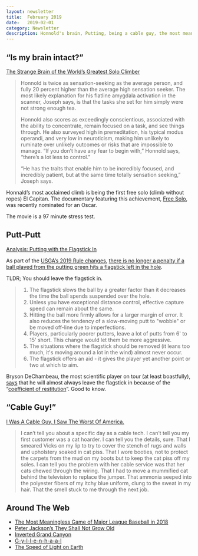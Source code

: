 ```yaml
---
layout: newsletter
title:  February 2019
date:   2019-02-01
category: Newsletter
description: Honnold's brain, Putting, being a cable guy, the most meaningless game of baseball
---
```


## “Is my brain intact?”

[The Strange Brain of the World’s Greatest Solo Climber](http://nautil.us/issue/61/coordinates/the-strange-brain-of-the-worlds-greatest-solo-climber-rp "The Strange Brain of the World’s Greatest Solo Climber")

> Honnold is twice as sensation-seeking as the average person, and fully 20 percent higher than the average high sensation seeker. The most likely explanation for his flatline amygdala activation in the scanner, Joseph says, is that the tasks she set for him simply were not strong enough tea.
> 
> Honnold also scores as exceedingly conscientious, associated with the ability to concentrate, remain focused on a task, and see things through. He also surveyed high in premeditation, his typical modus operandi, and very low in neuroticism, making him unlikely to ruminate over unlikely outcomes or risks that are impossible to manage. “If you don’t have any fear to begin with,” Honnold says, “there’s a lot less to control.”
> 
> “He has the traits that enable him to be incredibly focused, and incredibly patient, but at the same time totally sensation seeking,” Joseph says.

Honnald’s most acclaimed climb is being the first free solo (climb without ropes) El Capitan. The documentary featuring this achievement, [Free Solo](https://www.nationalgeographic.com/films/free-solo/ "Free Solo"), was recently nominated for an Oscar.

The movie is a 97 minute stress test. 

## Putt-Putt

[Analysis: Putting with the Flagstick In](https://thesandtrap.com/forums/topic/93352-putting-with-the-flagstick-in/ "Putting with the Flagstick In")

As part of the [USGA’s 2019 Rule changes](https://www.usga.org/content/usga/home-page/rules-hub/rules-modernization/major-changes/major-changes.html "USGA's 2019 Rule Changes"), [there is no longer a penalty if a ball played from the putting green hits a flagstick left in the hole](https://www.usga.org/content/usga/home-page/rules-hub/rules-modernization/major-changes/ball-played-from-the-putting-green-hits-unattended-flagstick-in-hole.html "There is no longer a penalty if a ball played from the putting green hits a flagstick left in the hole").

TLDR; You should leave the flagstick in.

> 1. The flagstick slows the ball by a greater factor than it decreases the time the ball spends suspended over the hole.
> 2. Unless you have exceptional distance control, effective capture speed can remain about the same.
> 3. Hitting the ball more firmly allows for a larger margin of error. It also reduces the tendency of a slow-moving putt to "wobble" or be moved off-line due to imperfections.
> 4. Players, particularly poorer putters, leave a lot of putts from 6' to 15' short. This change would let them be more aggressive.
> 5. The situations where the flagstick should be removed (it leans too much, it's moving around a lot in the wind) almost never occur.
> 6. The flagstick offers an aid - it gives the player yet another point or two at which to aim.

Bryson DeChambeau, the most scientific player on tour (at least boastfully), [says](https://www.golfdigest.com/story/bryson-dechambeau-says-hell-putt-with-the-pin-in-next-year-most-of-the-time-because-science "says") that he will almost always leave the flagstick in because of the “[coefficient of restitution](https://en.wikipedia.org/wiki/Coefficient_of_restitution "Coefficient of Restitution")”. Good to know.

## “Cable Guy!”

[I Was A Cable Guy. I Saw The Worst Of America.](https://www.huffingtonpost.com/entry/cable-tech-dick-cheney-sex-dungeon_us_5c0ea571e4b06484c9fd4c21 "I Was A Cable Guy. I Saw The Worst Of America.")

> I can’t tell you about a specific day as a cable tech. I can’t tell you my first customer was a cat hoarder. I can tell you the details, sure. That I smeared Vicks on my lip to try to cover the stench of rugs and walls and upholstery soaked in cat piss. That I wore booties, not to protect the carpets from the mud on my boots but to keep the cat piss off my soles. I can tell you the problem with her cable service was that her cats chewed through the wiring. That I had to move a mummified cat behind the television to replace the jumper. That ammonia seeped into the polyester fibers of my itchy blue uniform, clung to the sweat in my hair. That the smell stuck to me through the next job.
> 

## Around The Web

- [The Most Meaningless Game of Major League Baseball in 2018](https://www.reddit.com/r/baseball/comments/ac6foj/oc_the_most_meaningless_game_of_2018/ "Analysis: The Most Meaningless Game of Baseball in 2018")
- [Peter Jackson’s They Shall Not Grow Old](https://www.youtube.com/watch?v=IrabKK9Bhds "They Shall Not Grow Old")
- [Inverted Grand Canyon](https://adventuresinmapping.com/2019/01/10/inverted-grand-canyon/ "Inverted Grand Canyon")
- [G-y-l-l-e-n-h-a-a-l](https://twitter.com/HalfEatenScone/status/1084855992154640388)
- [The Speed of Light on Earth](https://www.youtube.com/watch?v=WJqg3B2_Kwc "The Speed of Light on Earth")
